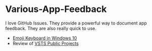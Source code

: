 # Various-App-Feedback
I love GitHub Issues.  They provide a powerful way to document app feedback.  They are also really quick to use.


- [Emoji Keyboard in Windows 10](https://blogs.windows.com/windowsexperience/2018/02/05/windows-10-tip-get-started-emoji-keyboard-shortcut/#gYM6GOgoAm3gLPrP.97)
- Review of [VSTS Public Projects](https://blogs.msdn.microsoft.com/devops/2018/04/27/vsts-public-projects-limited-preview/)
